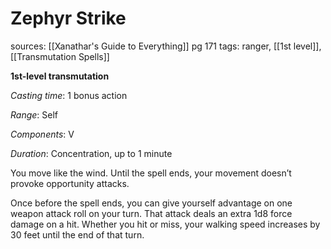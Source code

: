 # Zephyr Strike
sources: [[Xanathar's Guide to Everything]] pg 171
tags: ranger, [[1st level]], [[Transmutation Spells]]

**1st-level transmutation**

*Casting time*: 1 bonus action

*Range*: Self

*Components*: V

*Duration*: Concentration, up to 1 minute

You move like the wind. Until the spell ends, your movement doesn’t provoke opportunity attacks.

Once before the spell ends, you can give yourself advantage on one weapon attack roll on your turn. That attack deals an extra 1d8 force damage on a hit. Whether you hit or miss, your walking speed increases by 30 feet until the end of that turn.
